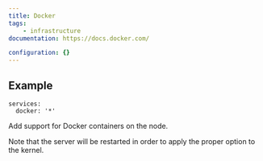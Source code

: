 ```yaml
---
title: Docker
tags:
    - infrastructure
documentation: https://docs.docker.com/

configuration: {}
---
```


## Example

    services:
      docker: '*'

Add support for Docker containers on the node.

Note that the server will be restarted in order to apply the proper option to the kernel.